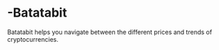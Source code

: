 # -Batatabit
Batatabit helps you navigate between the different prices and trends of cryptocurrencies.
